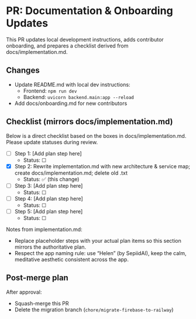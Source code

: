 # PR: Documentation & Onboarding Updates

This PR updates local development instructions, adds contributor onboarding, and prepares a checklist derived from docs/implementation.md.

## Changes
- Update README.md with local dev instructions:
  - Frontend: `npm run dev`
  - Backend: `uvicorn backend.main:app --reload`
- Add docs/onboarding.md for new contributors

## Checklist (mirrors docs/implementation.md)
Below is a direct checklist based on the boxes in docs/implementation.md. Please update statuses during review.

- [ ] Step 1: [Add plan step here]
  - Status: ☐
- [x] Step 2: Rewrite implementation.md with new architecture & service map; create docs/implementation.md; delete old .txt
  - Status: ✅ (this change)
- [ ] Step 3: [Add plan step here]
  - Status: ☐
- [ ] Step 4: [Add plan step here]
  - Status: ☐
- [ ] Step 5: [Add plan step here]
  - Status: ☐

Notes from implementation.md:
- Replace placeholder steps with your actual plan items so this section mirrors the authoritative plan.
- Respect the app naming rule: use “Helen” (by SepiidAI), keep the calm, meditative aesthetic consistent across the app.

## Post-merge plan
After approval:
- Squash-merge this PR
- Delete the migration branch (`chore/migrate-firebase-to-railway`)
